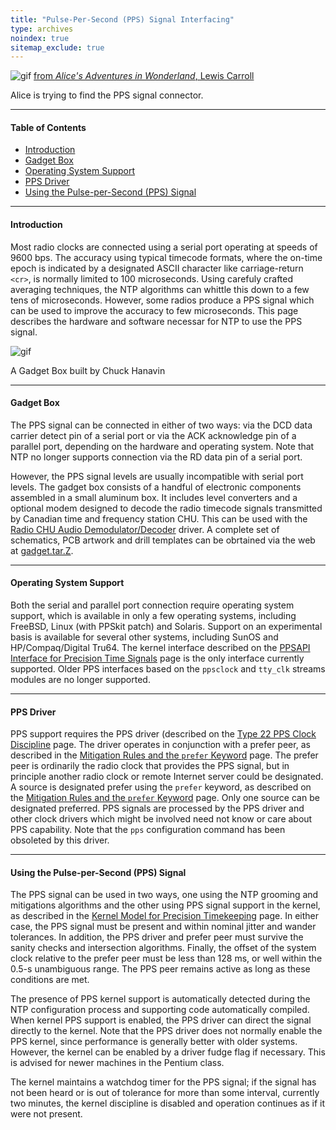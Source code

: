 ```yaml
---
title: "Pulse-Per-Second (PPS) Signal Interfacing"
type: archives
noindex: true 
sitemap_exclude: true
---
```


![gif](/documentation/pic/alice32.gif) [from _Alice's Adventures in Wonderland_, Lewis Carroll](/reflib/pictures/)

Alice is trying to find the PPS signal connector.

* * *

#### Table of Contents

*   [Introduction](/documentation/4.2.6-series/pps/#introduction)
*   [Gadget Box](/documentation/4.2.6-series/pps/#gadget-box)
*   [Operating System Support](/documentation/4.2.6-series/pps/#operating-system-support)
*   [PPS Driver](/documentation/4.2.6-series/pps/#pps-driver)
*   [Using the Pulse-per-Second (PPS) Signal](/documentation/4.2.6-series/pps/#using-the-pulse-per-second-pps-signal)

* * *

#### Introduction

Most radio clocks are connected using a serial port operating at speeds of 9600 bps. The accuracy using typical timecode formats, where the on-time epoch is indicated by a designated ASCII character like carriage-return <code>\<cr></code>, is normally limited to 100 microseconds. Using carefuly crafted averaging techniques, the NTP algorithms can whittle this down to a few tens of microseconds. However, some radios produce a PPS signal which can be used to improve the accuracy to few microseconds. This page describes the hardware and software necessar for NTP to use the PPS signal.

![gif](/documentation/pic/gadget.jpg)

A Gadget Box built by Chuck Hanavin


* * *

#### Gadget Box

The PPS signal can be connected in either of two ways: via the DCD data carrier detect pin of a serial port or via the ACK acknowledge pin of a parallel port, depending on the hardware and operating system. Note that NTP no longer supports connection via the RD data pin of a serial port.

However, the PPS signal levels are usually incompatible with serial port levels. The gadget box consists of a handful of electronic components assembled in a small aluminum box. It includes level converters and a optional modem designed to decode the radio timecode signals transmitted by Canadian time and frequency station CHU. This can be used with the [Radio CHU Audio Demodulator/Decoder](/documentation/drivers/driver7/) driver. A complete set of schematics, PCB artwork and drill templates can be obrtained via the web at [gadget.tar.Z](/reflib/software/gadget.tar.Z).

* * *

#### Operating System Support

Both the serial and parallel port connection require operating system support, which is available in only a few operating systems, including FreeBSD, Linux (with PPSkit patch) and Solaris. Support on an experimental basis is available for several other systems, including SunOS and HP/Compaq/Digital Tru64. The kernel interface described on the [PPSAPI Interface for Precision Time Signals](/documentation/4.2.6-series/kernpps/) page is the only interface currently supported. Older PPS interfaces based on the <code>ppsclock</code> and <code>tty_clk</code> streams modules are no longer supported. 

* * *

#### PPS Driver

PPS support requires the PPS driver (described on the [Type 22 PPS Clock Discipline](/documentation/drivers/driver22/) page. The driver operates in conjunction with a prefer peer, as described in the [Mitigation Rules and the <code>prefer</code> Keyword](/documentation/4.2.6-series/prefer/) page. The prefer peer is ordinarily the radio clock that provides the PPS signal, but in principle another radio clock or remote Internet server could be designated. A source is designated prefer using the <code>prefer</code> keyword, as described on the [Mitigation Rules and the <code>prefer</code> Keyword](/documentation/4.2.6-series/prefer/) page. Only one source can be designated preferred. PPS signals are processed by the PPS driver and other clock drivers which might be involved need not know or care about PPS capability. Note that the <code>pps</code> configuration command has been obsoleted by this driver.

* * *

#### Using the Pulse-per-Second (PPS) Signal

The PPS signal can be used in two ways, one using the NTP grooming and mitigations algorithms and the other using PPS signal support in the kernel, as described in the [Kernel Model for Precision Timekeeping](/documentation/4.2.6-series/kern/) page. In either case, the PPS signal must be present and within nominal jitter and wander tolerances. In addition, the PPS driver and prefer peer must survive the sanity checks and intersection algorithms. Finally, the offset of the system clock relative to the prefer peer must be less than 128 ms, or well within the 0.5-s unambiguous range. The PPS peer remains active as long as these conditions are met.

The presence of PPS kernel support is automatically detected during the NTP configuration process and supporting code automatically compiled. When kernel PPS support is enabled, the PPS driver can direct the signal directly to the kernel. Note that the PPS driver does not normally enable the PPS kernel, since performance is generally better with older systems. However, the kernel can be enabled by a driver fudge flag if necessary. This is advised for newer machines in the Pentium class.

The kernel maintains a watchdog timer for the PPS signal; if the signal has not been heard or is out of tolerance for more than some interval, currently two minutes, the kernel discipline is disabled and operation continues as if it were not present. 
